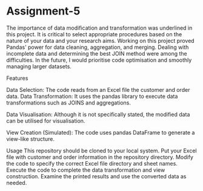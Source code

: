 # Assignment-5

The importance of data modification and transformation was underlined in this project. It is critical to select appropriate procedures based on the nature of your data and your research aims. Working on this project proved Pandas' power for data cleaning, aggregation, and merging. Dealing with incomplete data and determining the best JOIN method were among the difficulties. In the future, I would prioritise code optimisation and smoothly managing larger datasets.

Features

Data Selection: The code reads from an Excel file the customer and order data.
Data Transformation: It uses the pandas library to execute data transformations such as JOINS and aggregations.

Data Visualisation: Although it is not specifically stated, the modified data can be utilised for visualisation.

View Creation (Simulated): The code uses pandas DataFrame to generate a view-like structure.

Usage
This repository should be cloned to your local system.
Put your Excel file with customer and order information in the repository directory.
Modify the code to specify the correct Excel file directory and sheet names.
Execute the code to complete the data transformation and view construction.
Examine the printed results and use the converted data as needed.


